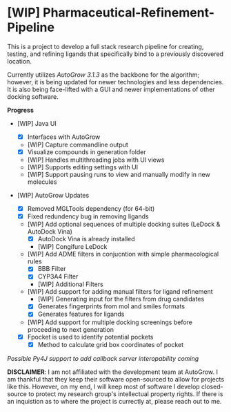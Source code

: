 # [WIP] Pharmaceutical-Refinement-Pipeline
This is a project to develop a full stack research pipeline for creating, testing, and refining ligands that specifically bind to a previously discovered location. 

Currently utilizes *AutoGrow 3.1.3* as the backbone for the algorithm; however, it is being updated for newer technologies and less dependencies. It is also being face-lifted with a GUI and newer implementations of other docking software. 

**Progress**

- [WIP] Java UI
  - [x] Interfaces with AutoGrow
  - [WIP] Capture commandline output
  - [x] Visualize compounds in generation folder
  - [WIP] Handles multithreading jobs with UI views
  - [WIP] Supports editing settings with UI
  - [WIP] Support pausing runs to view and manually modify in new molecules
  
- [WIP] AutoGrow Updates
  - [x] Removed MGLTools dependency (for 64-bit)
  - [x] Fixed redundency bug in removing ligands
  - [WIP] Add optional sequences of multiple docking suites (LeDock & AutoDock Vina)
    - [x] AutoDock Vina is already installed
    - [WIP] Congifure LeDock
  - [WIP] Add ADME filters in conjucntion with simple pharmacological rules
    - [x] BBB Filter
    - [x] CYP3A4 Filter 
    - [WIP] Additional Filters
  - [WIP] Add support for adding manual filters for ligand refinement
    - [WIP] Generating input for the filters from drug candidates
    - [x] Generates fingerprints from mol and smiles formats
    - [x] Generates features for ligands 
  - [WIP] Add support for multiple docking screenings before proceeding to next generation 
  - [x] Fpocket is used to identify potential pockets
    - [x] Method to calculate grid box coordinates of pocket

*Possible Py4J support to add callback server interopability coming*


**DISCLAIMER**: I am not affiliated with the development team at AutoGrow. I am thankful that they keep their software open-sourced to allow for projects like this. However, on my end, I will keep most of software I develop closed-source to protect my research group's intellectual property rights. If there is an inquistion as to where the project is currectly at, please reach out to me. 
